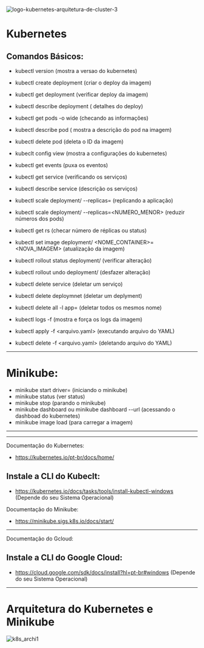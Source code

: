 

![logo-kubernetes-arquitetura-de-cluster-3](https://user-images.githubusercontent.com/43301551/206276633-ab8fa55d-795e-4dd3-a3cf-e75dff6d3e82.png)




# Kubernetes
  ## Comandos Básicos:

- kubectl version (mostra a versao do kubernetes)

- kubectl create deployment (criar o deploy da imagem)
- kubectl get deployment (verificar deploy da imagem)
- kubectl describe deployment ( detalhes do deploy)


- kubectl get pods -o wide (checando as informações)
- kubectl describe pod   ( mostra a descrição do pod na imagem)
- kubectl delete pod (deleta o ID da imagem)


- kubeclt config view  (mostra a configurações do kubernetes)

- kubectl get events (puxa os eventos)

- kubectl get service (verificando os serviços)
- kubectl describe service (descrição os serviços)

- kubectl scale deployment/<NOME> --replicas=<NUMERO> (replicando a aplicação)
- kubectl scale deployment/<NOME> --replicas=<NUMERO_MENOR> (reduzir números dos pods)
- kubectl get rs (checar número de réplicas ou status)

- kubectl set image deployment/<NOME> <NOME_CONTAINER>=<NOVA_IMAGEM> (atualização da imagem)
- kubectl rollout status deployment/<NOME>  (verificar alteração)
- kubectl rollout undo deployment/<NOME>  (desfazer alteração)

- kubectl delete service <NOME>  (deletar um serviço)
- kubectl delete deploymnet <NOME> (deletar um deplyment)

- kubectl delete all -l app=<nome> (deletar todos os mesmos nome)

- kubectl logs -f   (mostra e força os logs da imagem)


- kubectl apply -f <arquivo.yaml> (executando arquivo do YAML)
- kubectl delete -f <arquivo.yaml> (deletando arquivo do YAML)

-------------------------------------------------------------------------
# Minikube:

- minikube start driver=<DRIVER> (iniciando o minikube)
- minikube status  (ver status)
- minikube stop  (parando o minikube)
- minikube dashboard ou minikube dashboard --url (acessando o dashboad do kubernetes)
- minikube image load (para carregar a imagem)
 

-------------------------------------------------------------------------
-------------------------------------------------------------------------
Documentação do Kubernetes:
- https://kubernetes.io/pt-br/docs/home/


 ## Instale a CLI do Kubeclt:

  - https://kubernetes.io/docs/tasks/tools/install-kubectl-windows (Depende do seu Sistema Operacional)


Documentação do Minikube:

  - https://minikube.sigs.k8s.io/docs/start/

-------------------------------------------------------------------------
Documentação do Gcloud: 

 ## Instale a CLI do Google Cloud:

  - https://cloud.google.com/sdk/docs/install?hl=pt-br#windows  (Depende do seu Sistema Operacional)


------------------------------------------------------------------------------------------------------------
# Arquitetura do Kubernetes e Minikube

![k8s_archi1](https://user-images.githubusercontent.com/43301551/206276984-1dde006b-668d-42e9-ba98-4cdb19b8f34f.png)



